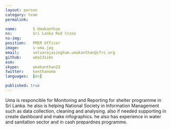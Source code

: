 ```yaml
---
layout: person
category: team
permalink: 

name:       S Umakanthan
ns:         Sri Lanka Red Cross
ns-img:     
position:   PMER Officer
image:      s-uma.jpg
email:      selvarajasingham.umakanthan@ifrc.org
github:     uma23sims
osm:        
skype:      umakanthan23
twitter:    kanthanuma
languages:  [en]

published: true
---
```

Uma is responcible for Monitoring and Reporting for shelter programme in Sri Lanka. he also is helping National Society in Information Management such as data collection, cleaning and analysing. also if needed supporting in create dashboard and  make infographics. he also has experience in water and sanitation sector and in cash prepardnes programme.
